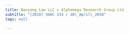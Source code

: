 ```yaml
---
title: Nanyang Law LLC v Alphomega Research Group Ltd
subtitle: "[2010] SGHC 133 / 30\_April\_2010"
tags: null

---
```


